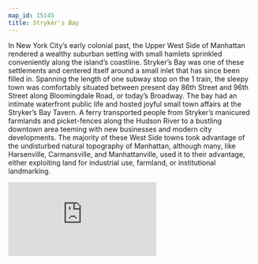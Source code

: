 ```yaml
---
map_id: 15145
title: Stryker's Bay
---
```

In New York City’s early colonial past, the Upper West Side of Manhattan rendered a wealthy suburban setting with small hamlets sprinkled conveniently along the island’s coastline. Stryker’s Bay was one of these settlements and centered itself around a small inlet that has since been filled in. Spanning the length of one subway stop on the 1 train, the sleepy town was comfortably situated between present day 86th Street and 96th Street along Bloomingdale Road, or today’s Broadway. The bay had an intimate waterfront public life and hosted joyful small town affairs at the Stryker’s Bay Tavern. A ferry transported people from Stryker’s manicured farmlands and picket-fences along the Hudson River to a bustling downtown area teeming with new businesses and modern city developments. The majority of these West Side towns took advantage of the undisturbed natural topography of Manhattan, although many, like Harsenville, Carmansville, and Manhattanville, used it to their advantage, either exploiting land for industrial use, farmland, or institutional landmarking.


![](https://images.nypl.org/index.php?id=ps_prn_592&t=w)
